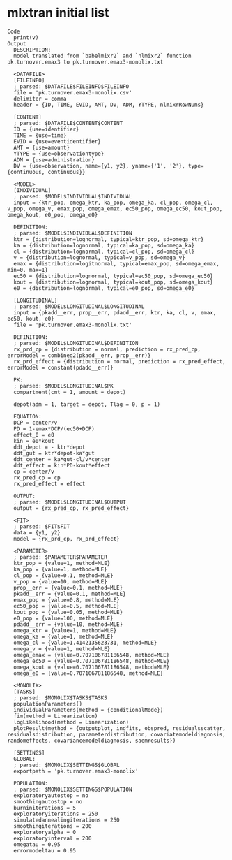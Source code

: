 # mlxtran initial list

    Code
      print(v)
    Output
      DESCRIPTION:
      model translated from `babelmixr2` and `nlmixr2` function pk.turnover.emax3 to pk.turnover.emax3-monolix.txt
      
      <DATAFILE>
      [FILEINFO]
      ; parsed: $DATAFILE$FILEINFO$FILEINFO
      file = 'pk.turnover.emax3-monolix.csv'
      delimiter = comma
      header = {ID, TIME, EVID, AMT, DV, ADM, YTYPE, nlmixrRowNums}
      
      [CONTENT]
      ; parsed: $DATAFILE$CONTENT$CONTENT
      ID = {use=identifier}
      TIME = {use=time}
      EVID = {use=eventidentifier}
      AMT = {use=amount}
      YTYPE = {use=observationtype}
      ADM = {use=administration}
      DV = {use=observation, name={y1, y2}, yname={'1', '2'}, type={continuous, continuous}}
      
      <MODEL>
      [INDIVIDUAL]
      ; parsed: $MODEL$INDIVIDUAL$INDIVIDUAL
      input = {ktr_pop, omega_ktr, ka_pop, omega_ka, cl_pop, omega_cl, v_pop, omega_v, emax_pop, omega_emax, ec50_pop, omega_ec50, kout_pop, omega_kout, e0_pop, omega_e0}
      
      DEFINITION:
      ; parsed: $MODEL$INDIVIDUAL$DEFINITION
      ktr = {distribution=lognormal, typical=ktr_pop, sd=omega_ktr}
      ka = {distribution=lognormal, typical=ka_pop, sd=omega_ka}
      cl = {distribution=lognormal, typical=cl_pop, sd=omega_cl}
      v = {distribution=lognormal, typical=v_pop, sd=omega_v}
      emax = {distribution=logitnormal, typical=emax_pop, sd=omega_emax, min=0, max=1}
      ec50 = {distribution=lognormal, typical=ec50_pop, sd=omega_ec50}
      kout = {distribution=lognormal, typical=kout_pop, sd=omega_kout}
      e0 = {distribution=lognormal, typical=e0_pop, sd=omega_e0}
      
      [LONGITUDINAL]
      ; parsed: $MODEL$LONGITUDINAL$LONGITUDINAL
      input = {pkadd__err, prop__err, pdadd__err, ktr, ka, cl, v, emax, ec50, kout, e0}
      file = 'pk.turnover.emax3-monolix.txt'
      
      DEFINITION:
      ; parsed: $MODEL$LONGITUDINAL$DEFINITION
      rx_prd_cp = {distribution = normal, prediction = rx_pred_cp, errorModel = combined2(pkadd__err, prop__err)}
      rx_prd_effect = {distribution = normal, prediction = rx_pred_effect, errorModel = constant(pdadd__err)}
      
      PK:
      ; parsed: $MODEL$LONGITUDINAL$PK
      compartment(cmt = 1, amount = depot)
      
      depot(adm = 1, target = depot, Tlag = 0, p = 1)
      
      EQUATION:
      DCP = center/v
      PD = 1-emax*DCP/(ec50+DCP)
      effect_0 = e0
      kin = e0*kout
      ddt_depot = - ktr*depot
      ddt_gut = ktr*depot-ka*gut
      ddt_center = ka*gut-cl/v*center
      ddt_effect = kin*PD-kout*effect
      cp = center/v
      rx_pred_cp = cp
      rx_pred_effect = effect
      
      OUTPUT:
      ; parsed: $MODEL$LONGITUDINAL$OUTPUT
      output = {rx_pred_cp, rx_pred_effect}
      
      <FIT>
      ; parsed: $FIT$FIT
      data = {y1, y2}
      model = {rx_prd_cp, rx_prd_effect}
      
      <PARAMETER>
      ; parsed: $PARAMETER$PARAMETER
      ktr_pop = {value=1, method=MLE}
      ka_pop = {value=1, method=MLE}
      cl_pop = {value=0.1, method=MLE}
      v_pop = {value=10, method=MLE}
      prop__err = {value=0.1, method=MLE}
      pkadd__err = {value=0.1, method=MLE}
      emax_pop = {value=0.8, method=MLE}
      ec50_pop = {value=0.5, method=MLE}
      kout_pop = {value=0.05, method=MLE}
      e0_pop = {value=100, method=MLE}
      pdadd__err = {value=10, method=MLE}
      omega_ktr = {value=1, method=MLE}
      omega_ka = {value=1, method=MLE}
      omega_cl = {value=1.4142135623731, method=MLE}
      omega_v = {value=1, method=MLE}
      omega_emax = {value=0.707106781186548, method=MLE}
      omega_ec50 = {value=0.707106781186548, method=MLE}
      omega_kout = {value=0.707106781186548, method=MLE}
      omega_e0 = {value=0.707106781186548, method=MLE}
      
      <MONOLIX>
      [TASKS]
      ; parsed: $MONOLIX$TASKS$TASKS
      populationParameters()
      individualParameters(method = {conditionalMode})
      fim(method = Linearization)
      logLikelihood(method = Linearization)
      plotResult(method = {outputplot, indfits, obspred, residualsscatter, residualsdistribution, parameterdistribution, covariatemodeldiagnosis, randomeffects, covariancemodeldiagnosis, saemresults})
      
      [SETTINGS]
      GLOBAL:
      ; parsed: $MONOLIX$SETTINGS$GLOBAL
      exportpath = 'pk.turnover.emax3-monolix'
      
      POPULATION:
      ; parsed: $MONOLIX$SETTINGS$POPULATION
      exploratoryautostop = no
      smoothingautostop = no
      burniniterations = 5
      exploratoryiterations = 250
      simulatedannealingiterations = 250
      smoothingiterations = 200
      exploratoryalpha = 0
      exploratoryinterval = 200
      omegatau = 0.95
      errormodeltau = 0.95
      

